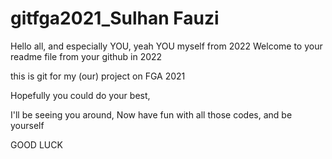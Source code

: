 # gitfga2021_Sulhan Fauzi

Hello all, and especially YOU, yeah YOU myself from 2022
Welcome to your readme file from your github in 2022

this is git for my (our) project on FGA 2021

Hopefully you could do your best,

I'll be seeing you around,
Now have fun with all those codes, and be yourself

GOOD LUCK
